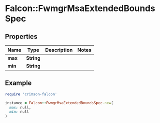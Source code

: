 # Falcon::FwmgrMsaExtendedBoundsSpec

## Properties

| Name | Type | Description | Notes |
| ---- | ---- | ----------- | ----- |
| **max** | **String** |  |  |
| **min** | **String** |  |  |

## Example

```ruby
require 'crimson-falcon'

instance = Falcon::FwmgrMsaExtendedBoundsSpec.new(
  max: null,
  min: null
)
```

